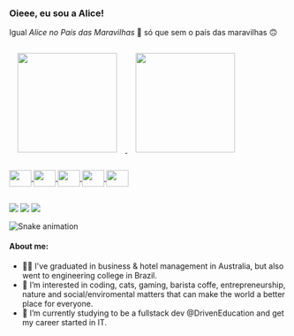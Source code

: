 <div align="left" >
<h3>Oieee, eu sou a Alice!</h3>
<p>Igual <i>Alice no País das Maravilhas</i> 🍄 só que sem o país das maravilhas 🙃</p>
</div>

<div align="left">
  <a href="https://github.com/allipski">
  <img style="margin: 15px;" height="180em" src="https://github-readme-stats.vercel.app/api?username=allipski&show_icons=true&theme=radical&include_all_commits=true&count_private=true"/>
  <img style="margin: 15px;" height="180em" src="https://github-readme-stats.vercel.app/api/top-langs/?username=allipski&layout=compact&langs_count=7&theme=radical"/>
</div>

<div style="display: inline_block"><br>	
  <img align="center" height="30" width="40" src="https://cdn.jsdelivr.net/gh/devicons/devicon/icons/javascript/javascript-original.svg" />
	<img align="center" height="30" width="40" src="https://cdn.jsdelivr.net/gh/devicons/devicon/icons/typescript/typescript-original.svg" />
	<img align="center" height="30" width="40" src="https://cdn.jsdelivr.net/gh/devicons/devicon/icons/react/react-original.svg" />
	<img align="center" height="30" width="40" src="https://cdn.jsdelivr.net/gh/devicons/devicon/icons/html5/html5-original.svg" />
	<img align="center" height="30" width="40" src="https://cdn.jsdelivr.net/gh/devicons/devicon/icons/css3/css3-original.svg" />
            
  ##
 
<div> 
 <a href="https://discord.com/users/238106094755512323" target="_blank"><img src="https://img.shields.io/badge/Discord-7289DA?style=for-the-badge&logo=discord&logoColor=white" target="_blank"></a> 
 <a href = "mailto:alicematobalipski@gmail.com"><img src="https://img.shields.io/badge/-Gmail-%23333?style=for-the-badge&logo=gmail&logoColor=white" target="_blank"></a>
 <a href="https://www.linkedin.com/in/alice-lipski/" target="_blank"><img src="https://img.shields.io/badge/-LinkedIn-%230077B5?style=for-the-badge&logo=linkedin&logoColor=white" target="_blank"></a>

![Snake animation](https://github.com/allipski/allipski/blob/output/github-contribution-grid-snake.svg)
 
</div>

#### About me:
- 👩‍🎓 I've graduated in business & hotel management in Australia, but also went to engineering college in Brazil.
- 👀 I’m interested in coding, cats, gaming, barista coffe, entrepreneurship, nature and social/enviromental matters that can make the world a better place for everyone.
- 🌱 I’m currently studying to be a fullstack dev @DrivenEducation and get my career started in IT.

<!---
allipski/allipski is a ✨ special ✨ repository because its `README.md` (this file) appears on your GitHub profile.
You can click the Preview link to take a look at your changes.
--->
